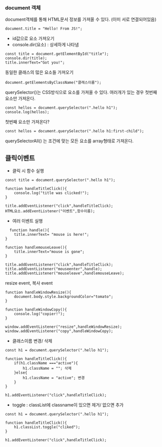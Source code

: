 ### document 객체
document객체를 통해 HTML문서 정보를 가져올 수 있다. (이미 서로 연결되어있음)
```
document.title = "Hello! From JS!";
```
- id값으로 요소 가져오기
- console.dir(요소) : 상세하게 나타냄
```
const title = document.getElementById("title");
console.dir(title);
title.innerText="Got you!";
```
동일한 클래스의 많은 요소들 가져오기
```
document.getElementsByClassName("클래스이름");
```
querySelector()는 CSS방식으로 요소를 가져올 수 있다. 여러개가 있는 경우 첫번째 요소만 가져온다.
```
const hellos = document.querySelector(".hello h1");
console.log(hellos);
```
첫번째 요소만 가져온다?
```
const hellos = document.querySelector(".hello h1:first-child");
```
querySelectorAll() 는 조건에 맞는 모든 요소를 array형태로 가져온다.

## 클릭이벤트
- 클릭 시 함수 실행
```
const title = document.querySelector(".hello h1");

function handleTitleClick(){
    console.log("title was clicked!");
}

title.addEventListener("click",handleTitleClick);
HTML요소.addEventListener("이벤트",함수이름);
```
- 여러 이벤트 실행
```
  function handle(){
    title.innerText= "mouse is here!";
}

function handlemouseLeave(){
    title.innerText="mouse is gone";
}
    
title.addEventListener("click",handleTitleClick);
title.addEventListener("mouseenter",handle);
title.addEventListener("mouseleave",handlemouseLeave);
```
resize event, 복사 event
```
function handleWindowResize(){
    document.body.style.backgroundColor="tomato";
}
    
function handleWindowCopy(){
    console.log("copier!");
}

window.addEventListener("resize",handleWindowResize);
window.addEventListener("copy",handleWindowCopy);
```
- 클래스이름 변경/ 삭제
```
const h1 = document.querySelector(".hello h1");

function handleTitleClick(){
    if(h1.className ==="active"){
        h1.className = ""; 삭제
    }else{
        h1.className = "active"; 변경
    }
}

h1.addEventListener("click",handleTitleClick);
```
- toggle : classList에 classname이 있으면 제거/ 없으면 추가
```
const h1 = document.querySelector(".hello h1");

function handleTitleClick(){
    h1.classList.toggle("cliked");
}

h1.addEventListener("click",handleTitleClick);
```
